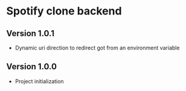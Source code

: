 # Spotify clone backend

## Version 1.0.1
- Dynamic uri direction to redirect got from an environment variable

## Version 1.0.0
- Project initialization